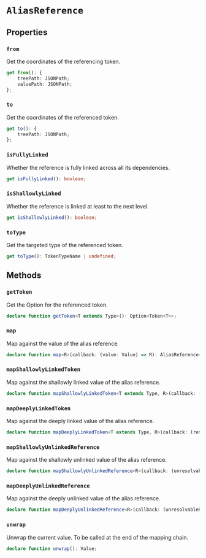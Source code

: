 # `AliasReference`

## Properties

### `from`

Get the coordinates of the referencing token.

```typescript
get from(): {
    treePath: JSONPath;
    valuePath: JSONPath;
};
```

### `to`

Get the coordinates of the referenced token.

```typescript
get to(): {
    treePath: JSONPath;
};
```

### `isFullyLinked`

Whether the reference is fully linked across all its dependencies.

```typescript
get isFullyLinked(): boolean;
```

### `isShallowlyLinked`

Whether the reference is linked at least to the next level.

```typescript
get isShallowlyLinked(): boolean;
```

### `toType`

Get the targeted type of the referenced token.

```typescript
get toType(): TokenTypeName | undefined;
```

## Methods

### `getToken`

Get the Option for the referenced token.

```typescript
declare function getToken<T extends Type>(): Option<Token<T>>;
```

### `map`

Map against the value of the alias reference.

```typescript
declare function map<R>(callback: (value: Value) => R): AliasReference<Type, R>;
```

### `mapShallowlyLinkedToken`

Map against the shallowly linked value of the alias reference.

```typescript
declare function mapShallowlyLinkedToken<T extends Type, R>(callback: (resolvedToken: Token<T>) => R): AliasReference<Type, R | Value>;
```

### `mapDeeplyLinkedToken`

Map against the deeply linked value of the alias reference.

```typescript
declare function mapDeeplyLinkedToken<T extends Type, R>(callback: (resolvedToken: Token<T>) => R): AliasReference<Type, R | Value>;
```

### `mapShallowlyUnlinkedReference`

Map against the shallowly unlinked value of the alias reference.

```typescript
declare function mapShallowlyUnlinkedReference<R>(callback: (unresolvableReference: AliasReference<Type, Value>) => R): AliasReference<Type, R | Value>;
```

### `mapDeeplyUnlinkedReference`

Map against the deeply unlinked value of the alias reference.

```typescript
declare function mapDeeplyUnlinkedReference<R>(callback: (unresolvableReference: AliasReference<Type, Value>) => R): AliasReference<Type, R | Value>;
```

### `unwrap`

Unwrap the current value. To be called at the end of the mapping chain.

```typescript
declare function unwrap(): Value;
```

